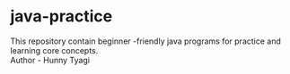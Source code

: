 # java-practice
This repository contain beginner -friendly java programs for practice and learning core concepts.
<br>
Author - Hunny Tyagi
